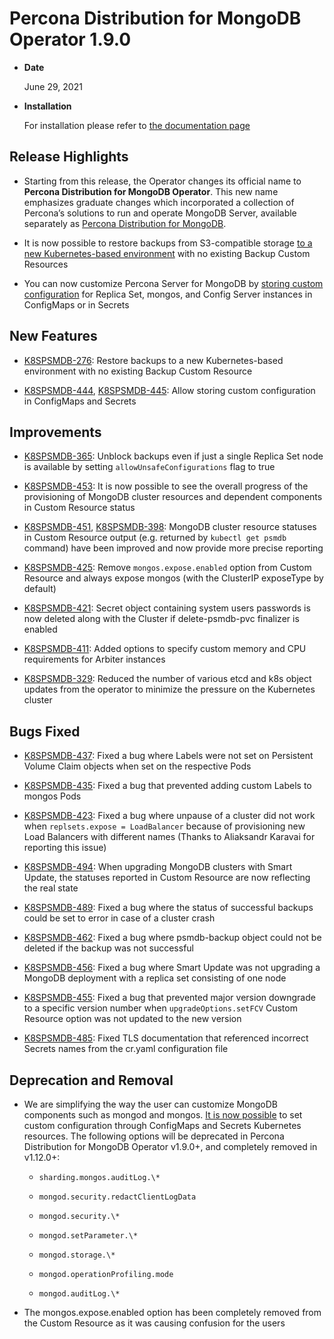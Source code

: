 # Percona Distribution for MongoDB Operator 1.9.0


* **Date**

    June 29, 2021



* **Installation**

    For installation please refer to [the documentation page](https://www.percona.com/doc/kubernetes-operator-for-psmongodb/index.html#installation)


## Release Highlights


* Starting from this release, the Operator changes its official name to
**Percona Distribution for MongoDB Operator**. This new name emphasizes
graduate changes which incorporated a collection of Percona’s solutions to run
and operate MongoDB Server, available separately as
[Percona Distribution for MongoDB](https://www.percona.com/doc/percona-distribution-for-mongodb/4.2/index.html).


* It is now possible to restore backups from S3-compatible storage
[to a new Kubernetes-based environment](../backups-restore.md) with no existing
Backup Custom Resources


* You can now customize Percona Server for MongoDB by
[storing custom configuration](../options.md) for Replica Set,
mongos, and Config Server instances in ConfigMaps or in Secrets

## New Features


* [K8SPSMDB-276](https://jira.percona.com/browse/K8SPSMDB-276): Restore backups
to a new Kubernetes-based environment <backups-restore> with no existing
Backup Custom Resource


* [K8SPSMDB-444](https://jira.percona.com/browse/K8SPSMDB-444), [K8SPSMDB-445](https://jira.percona.com/browse/K8SPSMDB-445): Allow storing custom
configuration in ConfigMaps and Secrets

## Improvements


* [K8SPSMDB-365](https://jira.percona.com/browse/K8SPSMDB-365): Unblock backups even if just a single Replica Set
node is available by setting `allowUnsafeConfigurations` flag to true


* [K8SPSMDB-453](https://jira.percona.com/browse/K8SPSMDB-453): It is now possible to see the overall progress of the
provisioning of MongoDB cluster resources and dependent components in Custom
Resource status


* [K8SPSMDB-451](https://jira.percona.com/browse/K8SPSMDB-451), [K8SPSMDB-398](https://jira.percona.com/browse/K8SPSMDB-398): MongoDB cluster resource
statuses in Custom Resource output (e.g. returned by `kubectl get psmdb`
command) have been improved and now provide more precise reporting


* [K8SPSMDB-425](https://jira.percona.com/browse/K8SPSMDB-425): Remove `mongos.expose.enabled` option from Custom
Resource and always expose mongos (with the ClusterIP exposeType by default)


* [K8SPSMDB-421](https://jira.percona.com/browse/K8SPSMDB-421): Secret object containing system users passwords is
now deleted along with the Cluster if delete-psmdb-pvc finalizer is enabled


* [K8SPSMDB-411](https://jira.percona.com/browse/K8SPSMDB-411): Added options to specify custom memory and CPU
requirements for Arbiter instances


* [K8SPSMDB-329](https://jira.percona.com/browse/K8SPSMDB-329): Reduced the number of various etcd and k8s object
updates from the operator to minimize the pressure on the Kubernetes cluster

## Bugs Fixed


* [K8SPSMDB-437](https://jira.percona.com/browse/K8SPSMDB-437): Fixed a bug where Labels were not set on Persistent
Volume Claim objects when set on the respective Pods


* [K8SPSMDB-435](https://jira.percona.com/browse/K8SPSMDB-435): Fixed a bug that prevented adding custom Labels to
mongos Pods


* [K8SPSMDB-423](https://jira.percona.com/browse/K8SPSMDB-423): Fixed a bug where unpause of a cluster did not work
when `replsets.expose = LoadBalancer` because of provisioning new Load
Balancers with different names (Thanks to Aliaksandr Karavai for reporting
this issue)


* [K8SPSMDB-494](https://jira.percona.com/browse/K8SPSMDB-494): When upgrading MongoDB clusters with Smart Update,
the statuses reported in Custom Resource are now reflecting the real state


* [K8SPSMDB-489](https://jira.percona.com/browse/K8SPSMDB-489): Fixed a bug where the status of successful backups
could be set to error in case of a cluster crash


* [K8SPSMDB-462](https://jira.percona.com/browse/K8SPSMDB-462): Fixed a bug where psmdb-backup object could not be
deleted if the backup was not successful


* [K8SPSMDB-456](https://jira.percona.com/browse/K8SPSMDB-456): Fixed a bug where Smart Update was not upgrading a
MongoDB deployment with a replica set consisting of one node


* [K8SPSMDB-455](https://jira.percona.com/browse/K8SPSMDB-455): Fixed a bug that prevented major version downgrade to
a specific version number when `upgradeOptions.setFCV` Custom Resource
option was not updated to the new version


* [K8SPSMDB-485](https://jira.percona.com/browse/K8SPSMDB-485): Fixed TLS documentation that referenced incorrect
Secrets names from the cr.yaml configuration file

## Deprecation and Removal


* We are simplifying the way the user can customize MongoDB components such as
mongod and mongos. [It is now possible](../options.md)
to set custom configuration through ConfigMaps and Secrets Kubernetes
resources. The following options will be deprecated in Percona Distribution
for MongoDB Operator v1.9.0+, and completely removed in v1.12.0+:


    * `sharding.mongos.auditLog.\*`


    * `mongod.security.redactClientLogData`


    * `mongod.security.\*`


    * `mongod.setParameter.\*`


    * `mongod.storage.\*`


    * `mongod.operationProfiling.mode`


    * `mongod.auditLog.\*`


* The mongos.expose.enabled option has been completely removed from the Custom
Resource as it was causing confusion for the users
